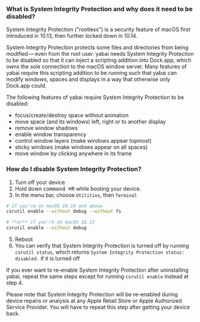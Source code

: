 ### What is System Integrity Protection and why does it need to be disabled?

System Integrity Protection ("rootless") is a security feature of macOS first introduced in 10.13, then further locked down in 10.14.

System Integrity Protection protects some files and directories from being modified&thinsp;—&thinsp;even from the root user. yabai needs System Integrity Protection to be disabled so that it can inject a scripting addition into Dock.app, which owns the sole connection to the macOS window server. Many features of yabai require this scripting addition to be running such that yabai can modify windows, spaces and displays in a way that otherwise only Dock.app could.

The following features of yabai require System Integrity Protection to be disabled:

* focus/create/destroy space without animation
* move space (and its windows) left, right or to another display
* remove window shadows
* enable window transparency
* control window layers (make windows appear topmost)
* sticky windows (make windows appear on all spaces)
* move window by clicking anywhere in its frame

### How do I disable System Integrity Protection?

1. Turn off your device
2. Hold down <kbd>command ⌘</kbd><kbd>R</kbd> while booting your device.
3. In the menu bar, choose `Utilities`, then `Terminal`

```bash
# If you're on macOS 10.14 and above
csrutil enable --without debug --without fs

# **or** if you're on macOS 10.13
csrutil enable --without debug
```

5. Reboot
6. You can verify that System Integrity Protection is turned off by running `csrutil status`, which returns `System Integrity Protection status: disabled.` if it is turned off

If you ever want to re–enable System Integrity Protection after uninstalling yabai, repeat the same steps except for running `csrutil enable` instead at step 4.

Please note that System Integrity Protection will be re–enabled during device repairs or analysis at any Apple Retail Store or Apple Authorized Service Provider. You will have to repeat this step after getting your device back.